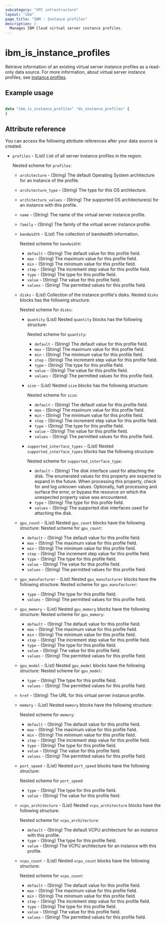 ```yaml
---
subcategory: "VPC infrastructure"
layout: "ibm"
page_title: "IBM : Instance profiles"
description: |-
  Manages IBM Cloud virtual server instance profiles.
---
```


# ibm_is_instance_profiles
Retrieve information of an existing virtual server instance profiles as a read-only data source. For more information, about virtual server instance profiles, see [instance profiles](https://cloud.ibm.com/docs/vpc?topic=vpc-profiles).


## Example usage

```terraform

data "ibm_is_instance_profiles" "ds_instance_profiles" {
}

```

## Attribute reference
You can access the following attribute references after your data source is created. 

- `profiles` - (List) List of all server instance profiles in the region.

  Nested scheme for `profiles`:
  - `architecture` - (String) The default Operating System architecture for an instance of the profile.
  - `architecture_type` - (String) The type for this OS architecture.
  - `architecture_values` - (String) The supported OS architecture(s) for an instance with this profile.
  - `name` - (String) The name of the virtual server instance profile.
  - `family` - (String) The family of the virtual server instance profile.
  - `bandwidth`  - (List) The collection of bandwidth information.

    Nested scheme for `bandwidth`:
    - `default` - (String) The default value for this profile field.
    - `max` - (String) The maximum value for this profile field.
    - `min` - (String) The minimum value for this profile field.
    - `step` - (String) The increment step value for this profile field.
    - `type` - (String) The type for this profile field.
    - `value` - (String) The value for this profile field.
    - `values` - (String) The permitted values for this profile field.
  - `disks` - (List) Collection of the instance profile's disks. Nested `disks` blocks has the following structure.

    Nested scheme for `disks`:
    - `quantity` (List) Nested `quantity` blocks has the following structure:
  
      Nested scheme for `quantity`:
      - `default` - (String) The default value for this profile field.
      - `max` - (String) The maximum value for this profile field.
      - `min` - (String) The minimum value for this profile field.
      - `step` - (String) The increment step value for this profile field.
      - `type` - (String) The type for this profile field.
      - `value` - (String) The value for this profile field.
      - `values` - (String) The permitted values for this profile field.
    - `size`  - (List) Nested `size` blocks has the following structure:
  	 
      Nested scheme for `size`:
      - `default` - (String) The default value for this profile field.
      - `max` - (String) The maximum value for this profile field.
      - `min` - (String) The minimum value for this profile field.
      - `step` - (String) The increment step value for this profile field.
      - `type` - (String) The type for this profile field.
      - `value` - (String) The value for this profile field.
      - `values` - (String) The permitted values for this profile field.
    - `supported_interface_types` - (List) Nested `supported_interface_types` blocks has the following structure:
  
      Nested scheme for `supported_interface_type`:
      - `default` - (String) The disk interface used for attaching the disk. The enumerated values for this property are expected to expand in the future. When processing this property, check for and log unknown values. Optionally, halt processing and surface the error, or bypass the resource on which the unexpected property value was encountered.
      - `type` - (String) The type for this profile field.
      - `values` - (String) The supported disk interfaces used for attaching the disk.
  - `gpu_count` - (List) Nested `gpu_count` blocks have the following structure:
    Nested scheme for `gpu_count`:
    - `default` - (String) The default value for this profile field.
    - `max` - (String) The maximum value for this profile field.
    - `min` - (String) The minimum value for this profile field.
    - `step` - (String) The increment step value for this profile field.
    - `type` - (String) The type for this profile field.
    - `value` - (String) The value for this profile field.
    - `values` - (String) The permitted values for this profile field.
  - `gpu_manufacturer` - (List) Nested `gpu_manufacturer` blocks have the following structure:
    Nested scheme for `gpu_manufacturer`:
    - `type` - (String) The type for this profile field.
    - `values` - (String) The permitted values for this profile field.
  - `gpu_memory` - (List) Nested `gpu_memory` blocks have the following structure:
    Nested scheme for `gpu_memory`:
    - `default` - (String) The default value for this profile field.
    - `max` - (String) The maximum value for this profile field.
    - `min` - (String) The minimum value for this profile field.
    - `step` - (String) The increment step value for this profile field.
    - `type` - (String) The type for this profile field.
    - `value` - (String) The value for this profile field.
    - `values` - (String) The permitted values for this profile field.
  - `gpu_model` - (List) Nested `gpu_model` blocks have the following structure:
    Nested scheme for `gpu_model`:
    - `type` - (String) The type for this profile field.
    - `values` - (String) The permitted values for this profile field.
  - `href` - (String) The URL for this virtual server instance profile.
  - `memory` - (List) Nested `memory` blocks have the following structure:
    
    Nested scheme for `memory`:
    - `default` - (String) The default value for this profile field.
    - `max` - (String) The maximum value for this profile field.
    - `min` - (String) The minimum value for this profile field.
    - `step` - (String) The increment step value for this profile field.
    - `type` - (String) The type for this profile field.
    - `value` - (String) The value for this profile field.
    - `values` - (String) The permitted values for this profile field.
  - `port_speed` - (List) Nested `port_speed` blocks have the following structure:

    Nested scheme for `port_speed`:
    - `type` - (String) The type for this profile field.
    - `value` - (String) The value for this profile field.
  - `vcpu_architecture` - (List) Nested `vcpu_architecture` blocks have the following structure:

    Nested scheme for `vcpu_architecture`:
    - `default` - (String) The default VCPU architecture for an instance with this profile.
    - `type` - (String) The type for this profile field.
    - `value` - (String) The VCPU architecture for an instance with this profile.
  - `vcpu_count` - (List) Nested `vcpu_count` blocks have the following structure:

    Nested scheme for `vcpu_count`:
    - `default` - (String) The default value for this profile field.
    - `max` - (String) The maximum value for this profile field.
    - `min` - (String) The minimum value for this profile field.
    - `step` - (String) The increment step value for this profile field.
    - `type` - (String) The type for this profile field.
    - `value` - (String) The value for this profile field.
    - `values` - (String) The permitted values for this profile field.
